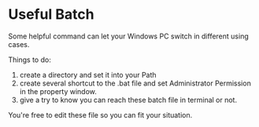 # Useful Batch
 Some helpful command can let your Windows PC switch in different using cases.
 
 Things to do:
 1. create a directory and set it into your Path
 2. create several shortcut to the .bat file and set Administrator Permission in the property window.
 3. give a try to know you can reach these batch file in terminal or not.
 
 You're free to edit these file so you can fit your situation.
  
